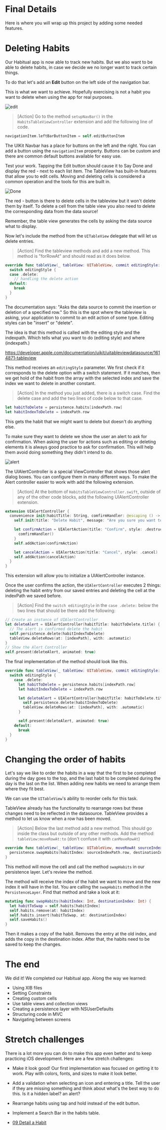 # Final Details

Here is where you will wrap up this project by adding some needed features. 

# Deleting Habits

Our Habitual app is now able to track new habits. But we also want to be able to delete habits, in case we decide we no longer want to track certain things.

To do that let's add an **Edit** button on the left side of the navigation bar.

This is what we want to achieve. Hopefully exercising is not a habit you want to delete when using the app for real purposes.

![edit](./assets/edit.png)

> [Action] 
> Go to the method `setupNavBar()` in the `HabitsTableViewController` extension and add the following line of code.

```Swift 
navigationItem.leftBarButtonItem = self.editButtonItem
```

The UIKit Navbar has a place for buttons on the left and the right. You can add a button using the `navigationItem` property. Buttons can be custom and there are common default buttons available for easy use.

Test your work. Tapping the Edit button should cause it to Say Done and display the red - next to each list item. The TableView has built-in features that allow you to edit cells. Moving and deleting cells is considered a common operation and the tools for this are built in. 

![Done](./assets/done.png)

The red - button is there to delete cells in the tableview but it won't delete them by itself. To delete a cell from the table view you also need to delete the corresponding data from the data source! 

Remember, the table view generates the cells by asking the data source what to display. 

Now let's include the method from the `UITableView` delegate that will let us delete entries. 

> [Action] 
> Find the tableview methods and add a new method. This method is "forRowAt" and should read as it does below. 

```Swift
override func tableView(_ tableView: UITableView, commit editingStyle: UITableViewCell.EditingStyle, forRowAt indexPath: IndexPath) {
  switch editingStyle {
  case .delete:
    // handling the delete action
  default:
    break
  }
}
```

The documentation says: "Asks the data source to commit the insertion or deletion of a specified row." So this is the spot where the tableview is asking, your application to commit to an edit action of some type. Editing styles can be "insert" or "delete". 

The idea is that this method is called with the editing style and the indexpath. Which tells what you want to do (editing style) and where (indexpath.)

https://developer.apple.com/documentation/uikit/uitableviewdatasource/1614871-tableview

This method receives an `editingStyle` parameter. We first check if it corresponds to the delete option with a switch statement. If it matches, then we get hold of the habit from the array with the selected index and save the index we want to delete in another constant.

> [Action] In the method you just added, there is a switch case. Find the delete case and add the two lines of code below to that case. 

```Swift
let habitToDelete = persistence.habits[indexPath.row]
let habitIndexToDelete = indexPath.row
```

This gets the habit that we might want to delete but doesn't do anything else. 

To make sure they want to delete we show the user an alert to ask for confirmation. When asking the user for actions such as editing or deleting elements it is always good practice to ask for confirmation. This will help them avoid doing something they didn't intend to do.

![alert](./assets/alert.png)

The UIAlertController is a special ViewController that shows those alert dialog boxes. You can configure them in many different ways. To make the Alert controller easier to work with add the following extension. 

> [Action] At the bottom of `HabitsTableViewController.swift`, outside of any of the other code blocks, add the following UIAlertController extension. 

```swift
extension UIAlertController {
  convenience init(habitTitle: String, comfirmHandler: @escaping () -> Void) {
    self.init(title: "Delete Habit", message: "Are you sure you want to delete \(habitTitle)?", preferredStyle: .actionSheet)

    let confirmAction = UIAlertAction(title: "Confirm", style: .destructive) { _ in
      comfirmHandler()
    }
    self.addAction(confirmAction)

    let cancelAction = UIAlertAction(title: "Cancel", style: .cancel)
    self.addAction(cancelAction)
  }
}
```

This extension will allow you to initialize a UIAlertController instance. 

Once the user confirms the action, the `UIAlertController` executes 2 things: deleting the habit entry from our saved entries and deleting the cell at the indexPath we saved before.

> [Action] 
> Find the `switch editingStyle` in the `case .delete:` below the two lines that should be there add the following: 

```Swift
// Create an instance of UIAlertController
let deleteAlert = UIAlertController(habitTitle: habitToDelete.title) {
  // The alert is confirmed delete the habit
  self.persistence.delete(habitIndexToDelete)
  tableView.deleteRows(at: [indexPath], with: .automatic)
}
// Show the Alert Controller
self.present(deleteAlert, animated: true)
```

The final implementation of the method should look like this.

```Swift
override func tableView(_ tableView: UITableView, commit editingStyle: UITableViewCellEditingStyle, forRowAt indexPath: IndexPath) {
  switch editingStyle {
    case .delete:
      let habitToDelete = persistence.habits[indexPath.row]
      let habitIndexToDelete = indexPath.row

      let deleteAlert = UIAlertController(habitTitle: habitToDelete.title) {
        self.persistence.delete(habitIndexToDelete)
        tableView.deleteRows(at: [indexPath], with: .automatic)
      }

      self.present(deleteAlert, animated: true)
    default:
      break
  }
}
```

# Changing the order of habits

Let's say we like to order the habits in a way that the first to be completed during the day goes to the top, and the last habit to be completed during the day is the last on the list.
When adding new habits we need to arrange them where they fit best.

We can use the `UITableView`'s ability to reorder cells for this task.

TableView already has the functionality to rearrange rows but these changes need to be reflected in the datasource. TableView provides a method to let us know when a row has been moved. 

> [Action] Below the last method add a new method. This should go inside the class but outside of any other methods. Add the method: `tableView:moveRowAt:to` (don't confuse it with `canMoveRowAt`)

```Swift
override func tableView(_ tableView: UITableView, moveRowAt sourceIndexPath: IndexPath, to destinationIndexPath: IndexPath) {
  persistence.swapHabits(habitIndex: sourceIndexPath.row, destinationIndex: destinationIndexPath.row)
}
```

This method will move the cell and call the method `swapHabits` in our persistence layer. Let's review the method.

The method will receive the index of the habit we want to move and the new index it will have in the list. You are calling the `swapHabits` method in the `PersistenceLayer`. Find that method and take a look at it: 

```Swift
mutating func swapHabits(habitIndex: Int, destinationIndex: Int) {
  let habitToSwap = self.habits[habitIndex]
  self.habits.remove(at: habitIndex)
  self.habits.insert(habitToSwap, at: destinationIndex)
  self.saveHabits()
}
```

Then it makes a copy of the habit. Removes the entry at the old index, and adds the copy in the destination index. After that, the habits need to be saved to keep the changes.

# The end

We did it! We completed our Habitual app. Along the way we learned:

- Using XIB files
- Setting Constraints
- Creating custom cells
- Use table views and collection views
- Creating a persistence layer with NSUserDefaults
- Structuring code in MVC
- Navigating between screens

# Stretch challenges

There is a lot more you can do to make this app even better and to keep practicing iOS development. Here are a few stretch challenges:

- Make it look good! Our first implementation was focused on getting it to work. Play with colors, fonts, and sizes to make it look better.
- Add a validation when selecting an icon and entering a title. Tell the user if they are missing something and think about what's the best way to do this. Is it a hidden label? an alert?
- Rearrange habits using tap and hold instead of the edit button.
- Implement a Search Bar in the habits table.

- [09 Detail a Habit](../09-Detail-a-Habit/)
